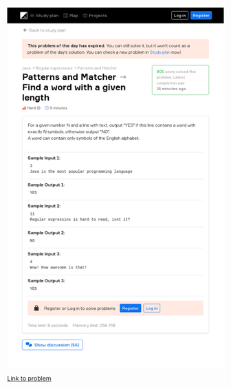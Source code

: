 ![Problem statement](2020-07-12.png)

[Link to problem](https://hyperskill.org/learn/daily/4347?history=true)
